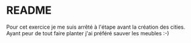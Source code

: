 # README

Pour cet exercice je me suis arrêté à l'étape avant la création des cities. Ayant peur de tout faire planter j'ai préféré sauver les meubles :-)
 



